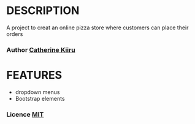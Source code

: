 # DESCRIPTION 
A project to creat an online pizza store where customers can place their orders

### Author [Catherine Kiiru](https://catherinekiiru.github.io/pizza-joint/)

# FEATURES
* dropdown menus
* Bootstrap elements

### Licence [MIT](https://github.com/catherineKiiru/pizza-joint/community/license/new?branch=master&template=mit)